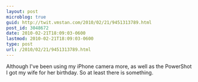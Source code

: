 ```yaml
---
layout: post
microblog: true
guid: http://twit.vmstan.com/2010/02/21/9451313789.html
post_id: 3048672
date: 2010-02-21T18:09:03-0600
lastmod: 2010-02-21T18:09:03-0600
type: post
url: /2010/02/21/9451313789.html
---
```

Although I've been using my iPhone camera more, as well as the PowerShot I got my wife for her birthday. So at least there is something.
